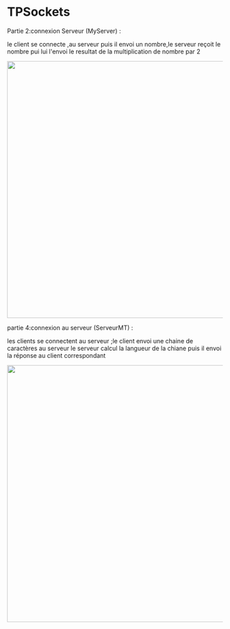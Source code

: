# TPSockets
Partie 2:connexion Serveur (MyServer) : 

le client se connecte ,au serveur puis il envoi un nombre,le serveur reçoit le nombre pui lui l'envoi le resultat de la multiplication de nombre par 2

<img width="600" heigth="650" src="https://user-images.githubusercontent.com/83142853/160010762-e4365f58-2610-413a-bc77-e77da58e44c5.PNG">

partie 4:connexion au serveur (ServeurMT) :

les clients se connectent au serveur ;le client envoi une chaine de caractères au serveur le serveur calcul la langueur de la chiane puis il envoi la réponse au client correspondant

<img width="600" heigth="650" src="https://user-images.githubusercontent.com/83142853/160011649-53b87c25-978a-4e3a-bb81-535d129cd1bd.PNG">
